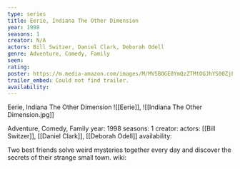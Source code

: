 ```yaml
---
type: series
title: Eerie, Indiana The Other Dimension
year: 1998
seasons: 1
creator: N/A
actors: Bill Switzer, Daniel Clark, Deborah Odell
genre: Adventure, Comedy, Family
seen:
rating: 
poster: https://m.media-amazon.com/images/M/MV5BOGE0YmQzZTMtOGJhYS00ZjFhLTlmOGItNzFiNmU1Nzc3YzgxXkEyXkFqcGdeQXVyMjM5NDQzNTk@._V1_SX300.jpg
trailer_embed: Could not find trailer.
availability:
---
```

Eerie, Indiana The Other Dimension
![[Eerie]], ![[Indiana The Other Dimension.jpg]]

Adventure, Comedy, Family
year: 1998
seasons: 1
creator: 
actors: [[Bill Switzer]], [[Daniel Clark]], [[Deborah Odell]]
availability:

Two best friends solve weird mysteries together every day and discover the secrets of their strange small town.
wiki: 


